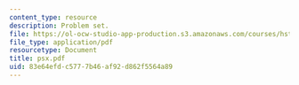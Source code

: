 ```yaml
---
content_type: resource
description: Problem set.
file: https://ol-ocw-studio-app-production.s3.amazonaws.com/courses/hst-582j-biomedical-signal-and-image-processing-spring-2007/83e64efdc5777b46af92d862f5564a89_psx.pdf
file_type: application/pdf
resourcetype: Document
title: psx.pdf
uid: 83e64efd-c577-7b46-af92-d862f5564a89
---
```

